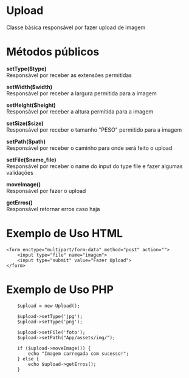 # Upload
Classe básica responsável por fazer upload de imagem

# Métodos públicos

<strong> <p>setType($type)</strong><br />
Responsável por receber as extensões permitidas
</p>

<strong><p>setWidth($width)</strong><br />
Responsável por receber a largura permitida para a imagem
</p>

<strong><p>setHeight($height)</strong><br/>
Responsável por receber a altura permitida para a imagem
</p>

<strong><p>setSize($size)</strong><br/>
Responsável por receber o tamanho "PESO" permitido para a imagem
</p>

<strong><p>setPath($path)</strong><br/>
Responsável por receber o caminho para onde será feito o upload
</p>

<strong><p>setFile($name_file)</strong><br/>
Responsável por receber o name do input do type file e fazer algumas validações
</p>

<strong><p>moveImage()</strong><br/>
Responsável por fazer o upload
</p>

<strong><p>getErros()</strong><br/>
Responsável retornar erros caso haja
</p>

# Exemplo de Uso HTML
    <form enctype="multipart/form-data" method="post" action="">
        <input type="file" name="imagem">
        <input type="submit" value="Fazer Upload">
    </form>

# Exemplo de Uso PHP
        $upload = new Upload();
        
        $upload->setType('jpg');
        $upload->setType('png');

        $upload->setFile('foto');
        $upload->setPath("App/assets/img/");

        if ($upload->moveImage()) {
            echo "Imagem carregada com sucesso!";
        } else {
            echo $upload->getErros();
        }


